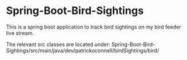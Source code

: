 # Spring-Boot-Bird-Sightings

This is a spring boot application to track bird sightings on my bird feeder live stream.

The relevant src classes are located under: Spring-Boot-Bird-Sightings/src/main/java/dev/patrickoconnell/birdSightings/bird/
